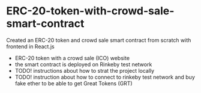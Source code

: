 # ERC-20-token-with-crowd-sale-smart-contract
Created an ERC-20 token and crowd sale smart contract from scratch with frontend in React.js

- ERC-20 token with a crowd sale (ICO) website
- the smart contract is deployed on Rinkeby test network 
- TODO! instructions about how to strat the project locally
- TODO! instruction about how to connect to rinkeby test network and buy fake ether to be able to get Great Tokens (GRT)
